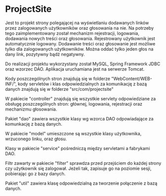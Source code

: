 # ProjectSite
Jest to projekt strony polegającej na wyświetlaniu dodawanych linków przez zalogowanych użytkowników oraz głosowania na 
nie. Na potrzeby tego zaimplementowany został mechanizm rejestracji, logowania, dodawania nowych treści oraz głosowania.
Rejestrowany użytkownik jest automatycznie logowany. Dodawanie treści oraz głosowanie jest możliwe tylko dla zalogowanych 
użytkowników. Można oddać tylko jeden głos na dany link, pozytywny bądź negatywny. 

Do realizacji projektu wykorzystany został MySQL, Spring Framework JDBC oraz wzorzec DAO. Aplikacja uruchamiana jest na 
serwerze Tomcat.

Kody poszczególnych stron znajdują się w folderze "WebContent/WEB-INF/", kody servletów i klas odpowiedzialnych za 
komunikację z bazą danych znajdują się w folderze "src/com/projectsite" 

W pakiecie "controller" znajdują się wszystkie servlety odpowiedziane za obsługę poszczególnych stron: głównej, logowania, 
rejestracji oraz mechanizmu głosowania. 

Pakiet "dao" zawiera wszystkie klasy wg wzorca DAO odpowiadające za komunkację z bazą danych.

W pakiecie "model" umieszczone są wszystkie klasy użytkownika, wrzuconego linku, oraz głosu.

Klasy w pakiecie "service" pośredniczą między servletami a fabrykami DAO.

Filtr zawarty w pakiecie "filter" sprawdza przed przejściem do każdej strony czy użytkownik się zalogował. Jeżeli tak, 
zapisuje go na poziomie sesji, pobierając go z bazy danych.

Pakiet "util" zawiera klasę odpowiedzialną za tworzenie połączenie z bazą danych.
